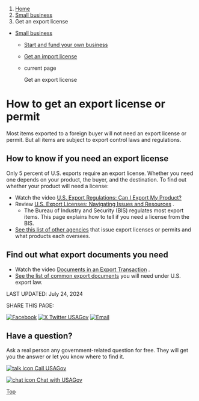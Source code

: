 1. [Home](/)
2. [Small business](/small-business)
3. Get an export license

* [Small business](/small-business)
  + [Start and fund your own business](/start-business)
  + [Get an import license](/import-license-permit)
  + current page

    Get an export license

How to get an export license or permit
======================================

Most items exported to a foreign buyer will not need an export license or permit. But all items are subject to export control laws and regulations.

**How to know if you need an export license**
---------------------------------------------

Only 5 percent of U.S. exports require an export license. Whether you need one depends on your product, the buyer, and the destination. To find out whether your product will need a license:

* Watch the video
  [U.S. Export Regulations: Can I Export My Product?](https://www.trade.gov/us-export-regulations)
* Review
  [U.S. Export Licenses: Navigating Issues and Resources](https://www.trade.gov/us-export-licenses-navigating-issues-and-resources)
  .
  + The Bureau of Industry and Security (BIS) regulates most export items. This page explains how to tell if you need a license from the BIS.
* [See this list of other agencies](https://www.bis.doc.gov/index.php/about-bis/resource-links)
  that issue export licenses or permits and what products each oversees.

**Find out what export documents you need**
-------------------------------------------

* Watch the video
  [Documents in an Export Transaction](https://www.trade.gov/documents-export-transaction)
  .
* [See the list of common export documents](https://www.trade.gov/common-export-documents)
  you will need under U.S. export law.

LAST UPDATED:
July 24, 2024

SHARE THIS PAGE:

[![Facebook](/themes/custom/usagov/images/social-media-icons/Facebook_Icon.svg)](https://www.facebook.com/sharer/sharer.php?u=https://www.usa.gov/export-license-permit&v=3)
[![X Twitter USAGov](/themes/custom/usagov/images/social-media-icons/X_Twitter_Icon.svg?version=2)](https://twitter.com/intent/tweet?source=webclient&text=https://www.usa.gov/export-license-permit)
[![Email](/themes/custom/usagov/images/social-media-icons/Email_Icon.svg?version=2)](mailto:?subject=https://www.usa.gov/export-license-permit)

Have a question?
----------------

Ask a real person any government-related question for free. They will get you the answer or let you know where to find it.

[![talk icon](/themes/custom/usagov/images/ICONS_talk.png)
Call USAGov](/phone)

[![chat icon](/themes/custom/usagov/images/ICONS_chat.png)
Chat with USAGov](/chat)

[Top](#main-content)